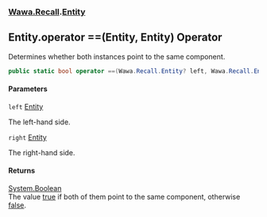 ### [Wawa.Recall](Wawa.Recall.md 'Wawa.Recall').[Entity](Entity.md 'Wawa.Recall.Entity')

## Entity.operator ==(Entity, Entity) Operator

Determines whether both instances point to the same component.

```csharp
public static bool operator ==(Wawa.Recall.Entity? left, Wawa.Recall.Entity? right);
```
#### Parameters

<a name='Wawa.Recall.Entity.op_Equality(Wawa.Recall.Entity,Wawa.Recall.Entity).left'></a>

`left` [Entity](Entity.md 'Wawa.Recall.Entity')

The left-hand side.

<a name='Wawa.Recall.Entity.op_Equality(Wawa.Recall.Entity,Wawa.Recall.Entity).right'></a>

`right` [Entity](Entity.md 'Wawa.Recall.Entity')

The right-hand side.

#### Returns
[System.Boolean](https://docs.microsoft.com/en-us/dotnet/api/System.Boolean 'System.Boolean')  
The value [true](https://docs.microsoft.com/en-us/dotnet/csharp/language-reference/builtin-types/bool 'https://docs.microsoft.com/en-us/dotnet/csharp/language-reference/builtin-types/bool') if both of them point to the same component, otherwise [false](https://docs.microsoft.com/en-us/dotnet/csharp/language-reference/builtin-types/bool 'https://docs.microsoft.com/en-us/dotnet/csharp/language-reference/builtin-types/bool').